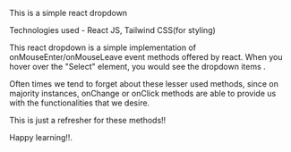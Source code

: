 This is a simple react dropdown

Technologies used - React JS, Tailwind CSS(for styling)

This react dropdown is a simple implementation of onMouseEnter/onMouseLeave event methods offered by react.
When you hover over the "Select" element, you would see the dropdown items .

Often times we tend to forget about these lesser used methods, since on majority instances, onChange or onClick 
methods are able to provide us with the functionalities that we desire.

This is just a refresher for these methods!!

Happy learning!!.